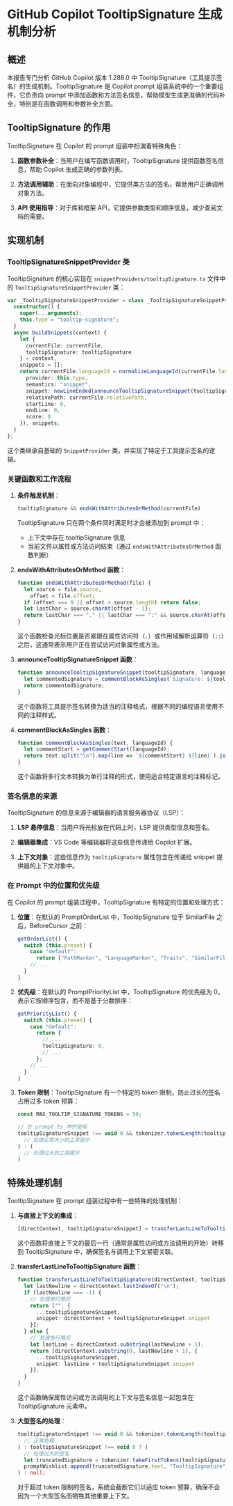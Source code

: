 # GitHub Copilot TooltipSignature 生成机制分析

## 概述

本报告专门分析 GitHub Copilot 版本 1.288.0 中 TooltipSignature（工具提示签名）的生成机制。TooltipSignature 是 Copilot prompt 组装系统中的一个重要组件，它负责向 prompt 中添加函数和方法签名信息，帮助模型生成更准确的代码补全，特别是在函数调用和参数补全方面。

## TooltipSignature 的作用

TooltipSignature 在 Copilot 的 prompt 组装中扮演着特殊角色：

1. **函数参数补全**：当用户在编写函数调用时，TooltipSignature 提供函数签名信息，帮助 Copilot 生成正确的参数列表。

2. **方法调用辅助**：在面向对象编程中，它提供类方法的签名，帮助用户正确调用对象方法。

3. **API 使用指导**：对于库和框架 API，它提供参数类型和顺序信息，减少查阅文档的需要。

## 实现机制

### TooltipSignatureSnippetProvider 类

TooltipSignature 的核心实现在 `snippetProviders/tooltipSignature.ts` 文件中的 `TooltipSignatureSnippetProvider` 类：

```typescript
var _TooltipSignatureSnippetProvider = class _TooltipSignatureSnippetProvider extends SnippetProvider {
  constructor() {
    super(...arguments);
    this.type = "tooltip-signature";
  }
  async buildSnippets(context) {
    let {
      currentFile: currentFile,
      tooltipSignature: tooltipSignature
    } = context,
    snippets = [];
    return currentFile.languageId = normalizeLanguageId(currentFile.languageId), tooltipSignature && endsWithAttributesOrMethod(currentFile) && snippets.push({
      provider: this.type,
      semantics: "snippet",
      snippet: newLineEnded(announceTooltipSignatureSnippet(tooltipSignature, currentFile.languageId)),
      relativePath: currentFile.relativePath,
      startLine: 0,
      endLine: 0,
      score: 0
    }), snippets;
  }
};
```

这个类继承自基础的 `SnippetProvider` 类，并实现了特定于工具提示签名的逻辑。

### 关键函数和工作流程

1. **条件触发机制**：
   ```typescript
   tooltipSignature && endsWithAttributesOrMethod(currentFile)
   ```
   TooltipSignature 只在两个条件同时满足时才会被添加到 prompt 中：
   - 上下文中存在 tooltipSignature 信息
   - 当前文件以属性或方法访问结束（通过 `endsWithAttributesOrMethod` 函数判断）

2. **endsWithAttributesOrMethod 函数**：
   ```typescript
   function endsWithAttributesOrMethod(file) {
     let source = file.source,
       offset = file.offset;
     if (offset === 0 || offset > source.length) return false;
     let lastChar = source.charAt(offset - 1);
     return lastChar === "." || lastChar === ":" && source.charAt(offset - 2) === ":";
   }
   ```
   这个函数检查光标位置是否紧跟在属性访问符（`.`）或作用域解析运算符（`::`）之后，这通常表示用户正在尝试访问对象属性或方法。

3. **announceTooltipSignatureSnippet 函数**：
   ```typescript
   function announceTooltipSignatureSnippet(tooltipSignature, languageId) {
     let commentedSignature = commentBlockAsSingles(`Signature: ${tooltipSignature}`, languageId);
     return commentedSignature;
   }
   ```
   这个函数将工具提示签名转换为适当的注释格式，根据不同的编程语言使用不同的注释样式。

4. **commentBlockAsSingles 函数**：
   ```typescript
   function commentBlockAsSingles(text, languageId) {
     let commentStart = getCommentStart(languageId);
     return text.split("\n").map(line => `${commentStart} ${line}`).join("\n");
   }
   ```
   这个函数将多行文本转换为单行注释的形式，使用适合特定语言的注释标记。

### 签名信息的来源

TooltipSignature 的信息来源于编辑器的语言服务器协议（LSP）：

1. **LSP 悬停信息**：当用户将光标放在代码上时，LSP 提供类型信息和签名。

2. **编辑器集成**：VS Code 等编辑器将这些信息传递给 Copilot 扩展。

3. **上下文对象**：这些信息作为 `tooltipSignature` 属性包含在传递给 snippet 提供器的上下文对象中。

### 在 Prompt 中的位置和优先级

在 Copilot 的 prompt 组装过程中，TooltipSignature 有特定的位置和处理方式：

1. **位置**：在默认的 PromptOrderList 中，TooltipSignature 位于 SimilarFile 之后，BeforeCursor 之前：
   ```typescript
   getOrderList() {
     switch (this.preset) {
       case "default":
         return ["PathMarker", "LanguageMarker", "Traits", "SimilarFile", "TooltipSignature", "BeforeCursor", "AfterCursor"];
       // ...
     }
   }
   ```

2. **优先级**：在默认的 PromptPriorityList 中，TooltipSignature 的优先级为 0，表示它按顺序包含，而不是基于分数排序：
   ```typescript
   getPriorityList() {
     switch (this.preset) {
       case "default":
         return {
           // ...
           TooltipSignature: 0,
           // ...
         };
       // ...
     }
   }
   ```

3. **Token 限制**：TooltipSignature 有一个特定的 token 限制，防止过长的签名占用过多 token 预算：
   ```typescript
   const MAX_TOOLTIP_SIGNATURE_TOKENS = 50;
   
   // 在 prompt.ts 中的使用
   tooltipSignatureSnippet !== void 0 && tokenizer.tokenLength(tooltipSignatureSnippet.snippet) <= MAX_TOOLTIP_SIGNATURE_TOKENS ? (
     // 处理正常大小的工具提示
   ) : (
     // 处理过大的工具提示
   )
   ```

## 特殊处理机制

TooltipSignature 在 prompt 组装过程中有一些特殊的处理机制：

1. **与直接上下文的集成**：
   ```typescript
   [directContext, tooltipSignatureSnippet] = transferLastLineToTooltipSignature(directContext, tooltipSignatureSnippet)
   ```
   这个函数将直接上下文的最后一行（通常是属性访问或方法调用的开始）转移到 TooltipSignature 中，确保签名与调用上下文紧密关联。

2. **transferLastLineToTooltipSignature 函数**：
   ```typescript
   function transferLastLineToTooltipSignature(directContext, tooltipSignatureSnippet) {
     let lastNewline = directContext.lastIndexOf("\n");
     if (lastNewline === -1) {
       // 处理单行情况
       return ["", {
         ...tooltipSignatureSnippet,
         snippet: directContext + tooltipSignatureSnippet.snippet
       }];
     } else {
       // 处理多行情况
       let lastLine = directContext.substring(lastNewline + 1);
       return [directContext.substring(0, lastNewline + 1), {
         ...tooltipSignatureSnippet,
         snippet: lastLine + tooltipSignatureSnippet.snippet
       }];
     }
   }
   ```
   这个函数确保属性访问或方法调用的上下文与签名信息一起包含在 TooltipSignature 元素中。

3. **大型签名的处理**：
   ```typescript
   tooltipSignatureSnippet !== void 0 && tokenizer.tokenLength(tooltipSignatureSnippet.snippet) <= MAX_TOOLTIP_SIGNATURE_TOKENS ? (
     // 正常处理
   ) : tooltipSignatureSnippet !== void 0 ? (
     // 处理过大的签名
     let truncatedSignature = tokenizer.takeFirstTokens(tooltipSignatureSnippet.snippet, MAX_TOOLTIP_SIGNATURE_TOKENS);
     promptWishlist.append(truncatedSignature.text, "TooltipSignature")
   ) : null;
   ```
   对于超过 token 限制的签名，系统会截断它们以适应 token 预算，确保不会因为一个大型签名而牺牲其他重要上下文。